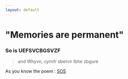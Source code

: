 ```yaml
---
layout: default
---
```


# "Memories are permanent"

### So is UEFSVCBGSVZF

> and Whyvn, cyrnfr sbetvir lbhe zbgure

As you know the poem :
[SOS](https://youtu.be/I1ASogHjssA)
